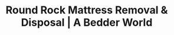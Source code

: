 ---
layout: location.njk
title: "Round Rock Mattress Removal & Disposal | A Bedder World"
description: "Professional mattress removal in Round Rock, Texas. Dell headquarters corporate community specialists serving tech professionals, sports tourism district, and master-planned neighborhoods. Next-day service "
permalink: "/mattress-removal/texas/austin/round-rock/"
city: "Round Rock"
state: "Texas"
stateAbbr: "TX"
stateSlug: "texas"
parentMetro: "Austin"
tier: 2
coordinates: 
  lat: 30.5083
  lng: -97.6789
pricing:
  startingPrice: 125
  single: 125
  queen: 155
  king: 180
  boxSpring: 30
zipCodes: ["78664", "78665", "78680", "78681", "78682", "78683"]
neighborhoods: [
  {
    "name": "Teravista",
    "zipCodes": ["78681"]
  },
  {
    "name": "Paloma Lake",
    "zipCodes": ["78665"]
  },
  {
    "name": "Walsh Ranch",
    "zipCodes": ["78665"]
  },
  {
    "name": "Vista Oaks",
    "zipCodes": ["78665"]
  },
  {
    "name": "Mayfield Ranch",
    "zipCodes": ["78665"]
  },
  {
    "name": "Forest Creek",
    "zipCodes": ["78681"]
  },
  {
    "name": "Siena",
    "zipCodes": ["78665"]
  },
  {
    "name": "Brushy Creek",
    "zipCodes": ["78681"]
  },
  {
    "name": "Lake Forest",
    "zipCodes": ["78664"]
  },
  {
    "name": "Behrens Ranch",
    "zipCodes": ["78664"]
  },
  {
    "name": "Dell Campus Area",
    "zipCodes": ["78682"]
  },
  {
    "name": "Heritage Park",
    "zipCodes": ["78664"]
  },
  {
    "name": "Dell Diamond District",
    "zipCodes": ["78664"]
  },
  {
    "name": "Chandler Creek",
    "zipCodes": ["78665"]
  },
  {
    "name": "University Oaks",
    "zipCodes": ["78664"]
  }
]
nearbyCities: [
  {
    "name": "Austin",
    "slug": "austin",
    "distance": 20,
    "isSuburb": false
  },
  {
    "name": "Cedar Park",
    "slug": "cedar-park",
    "distance": 25,
    "isSuburb": true
  },
  {
    "name": "Georgetown",
    "slug": "georgetown", 
    "distance": 15,
    "isSuburb": true
  }
]
reviews:
  count: 41
  featured:
    - author: "Mike T."
      rating: 5
      text: "Dell relocated me here from Portland. These guys got my old California king out same week I called. Way easier than dealing with Republic Services annual pickup."
    - author: "Jessica R."
      rating: 5  
      text: "Live in Teravista and they had all the HOA paperwork sorted out. Professional crew, wrapped everything, and were super respectful of our community standards."
    - author: "Carlos M."
      rating: 4
      text: "Quick turnaround for our corporate housing unit near Dell Diamond. Tenants move out, mattress gone next day. Exactly what we needed."
    - author: "Amanda K."
      rating: 5
      text: "Kids finally outgrew the bunk beds. Called Thursday, gone Saturday morning. Fair price and they handled our upstairs bedroom without any issues."
    - author: "Steve L."
      rating: 5
      text: "Booked online after the Express game. They came Monday and took our guest room mattress - much better than waiting for that once-a-year bulk pickup."
    - author: "Nicole P."
      rating: 4
      text: "Paloma Lake resident. They showed up exactly when promised, very professional. Made the whole thing stress-free during our move to a bigger house."

pageContent:
  heroDescription: "Next-day mattress pickup throughout Round Rock, Texas. Professional removal with same-day quotes. Over 1 million mattresses recycled nationwide - book online in 60 seconds."

  aboutService: "Our Round Rock mattress removal service provides professional pickup, wrapping, and eco-friendly disposal with next-day availability throughout Austin's premier corporate suburb. We handle all mattress types including memory foam, innerspring, hybrid, and luxury models, plus box springs, bed frames, and bedroom furniture. Our licensed and insured team specializes in Round Rock's unique combination of Dell headquarters corporate relocations, master-planned communities, and sports tourism needs. We coordinate with corporate housing providers, navigate HOA requirements in communities like Teravista and Paloma Lake, and accommodate the busy schedules of tech professionals and families throughout Round Rock's 140,000+ residents. Our service eliminates the hassle of Republic Services' once-yearly bulk pickup limitation and $20-40 disposal fees at recycling centers, while our experienced crews efficiently handle luxury homes in Walsh Ranch, corporate housing near Dell campus, master-planned developments throughout the I-35 corridor, and Dell Diamond entertainment district properties. From quick corporate relocations to family bedroom upgrades, we provide the professional, reliable service expected in this premier Austin suburb."

  serviceAreasIntro: "Professional mattress pickup throughout Round Rock's diverse communities, from Dell corporate areas to master-planned neighborhoods and sports entertainment districts:"

  regulationsCompliance: "Round Rock residents have limited disposal options through Republic Services' annual bulk pickup program, while corporate housing and frequent relocations create year-round disposal needs beyond the city's once-yearly service. The Williamson County landfill charges $20 per mattress plus transportation costs, and Round Rock's recycling center fees create additional barriers for busy professionals and families. Our service eliminates these complications with flexible scheduling that accommodates Dell employee relocations, corporate housing turnovers, and master-planned community requirements, comprehensive coverage throughout Round Rock's six ZIP codes including corporate campus and entertainment district areas, and professional coordination that meets the service standards expected in this technology and sports hub."

  environmentalImpact: "Our Round Rock service diverts 80% of mattress materials from regional landfills through certified Central Texas recycling facilities. After serving Dell headquarters corporate community, master-planned neighborhoods, sports tourism accommodations, and families throughout the I-35 corridor, we've recycled 3,100 mattresses (124,000 pounds) supporting environmental conservation values that align with corporate sustainability initiatives and community environmental responsibility. This regional processing reduces transportation emissions while creating jobs that serve Round Rock's diverse economy including technology headquarters, sports entertainment, and residential development. Residents contribute to sustainability programs that reflect the environmental consciousness important to both corporate and family communities, supporting the conservation values that make Round Rock Austin's premier corporate and entertainment suburb."

  howItWorksScheduling: "Corporate and family-friendly scheduling with easy online booking throughout Round Rock. We coordinate around Dell employee relocations, accommodate Round Rock ISD family schedules, work with corporate housing and master-planned community requirements, and provide reliable service that meets this technology hub's high standards."

  howItWorksService: "Our team specializes in Round Rock's unique combination of corporate relocations and established family communities. We navigate I-35 corridor traffic efficiently, coordinate with Dell campus and corporate housing protocols, handle master-planned community HOA requirements and luxury developments, manage both established neighborhoods and new construction areas, and provide quality service throughout this corporate headquarters and sports entertainment hub."

  howItWorksDisposal: "Licensed transport to certified Central Texas recycling facilities where materials support regional sustainability initiatives. Steel springs and foam components contribute to the circular economy while supporting Round Rock's role as Austin's premier corporate headquarters and sports entertainment suburb, maintaining the environmental conservation values that connect technology innovation with community environmental responsibility."

  sidebarStats:
    mattressesRemoved: "3100"


faqs:
  - question: "How quickly can you remove my mattress in Round Rock?"
    answer: "We provide next-day pickup throughout Round Rock including Teravista, Paloma Lake, Walsh Ranch, Dell campus area, Dell Diamond district, and all master-planned communities and corporate housing areas. Online booking accommodates corporate relocation schedules and family needs."
    
  - question: "Do you work with corporate housing and Dell employee relocations?"
    answer: "Absolutely. We specialize in Round Rock's corporate community, providing quick turnaround for Dell employee relocations, corporate housing turnovers, and temporary accommodation providers throughout the technology corridor."
    
  - question: "Can you coordinate with master-planned community HOAs?"
    answer: "Yes, we're experienced with Round Rock's master-planned communities including Teravista, Paloma Lake, Walsh Ranch, and Forest Creek. We handle HOA vendor requirements, community access protocols, and the professional service standards expected in these premium developments."
    
  - question: "What's included in your Round Rock mattress removal service?"
    answer: "Complete Austin suburb service includes pickup from corporate housing, master-planned communities, family neighborhoods, flexible scheduling around corporate relocations and family events, coordination with HOA and property management protocols, and eco-friendly disposal through certified Central Texas facilities."
    
  - question: "Do you serve both corporate and residential areas?"
    answer: "Definitely. We provide service throughout Round Rock from Dell headquarters corporate areas and executive housing to family neighborhoods like Lake Forest and Behrens Ranch. Our team understands both corporate relocation needs and family household requirements."
    
  - question: "How do you handle Round Rock's sports tourism and entertainment district?"
    answer: "We serve the Dell Diamond entertainment district and surrounding accommodations, working with hotel and rental property managers who need quick mattress replacement during sports seasons and entertainment events."
    
  - question: "Can you work around Round Rock's traffic and I-35 corridor?"
    answer: "Yes, we schedule service considering Round Rock's I-35 corridor traffic patterns and Dell campus commuter schedules. Our team knows the best routes and timing to ensure reliable service throughout the corporate and residential areas."
    
  - question: "What happens to mattresses after pickup in Round Rock?"
    answer: "Mattresses go to certified Central Texas recycling facilities where 80% of materials including steel springs, foam, and fabric are separated for reuse. This supports environmental stewardship that aligns with corporate sustainability initiatives, community environmental responsibility, and the technology innovation values that make Round Rock Austin's premier corporate headquarters and sports entertainment suburb."
---